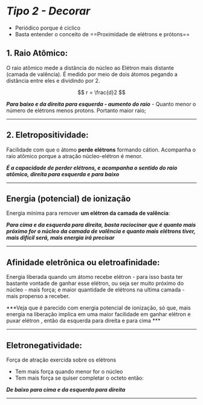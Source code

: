 
# ***Tipo 2 - Decorar***

- Periódico porque é cíclico
- Basta entender o conceito de ==Proximidade de elétrons e prótons==

## 1. Raio Atômico:

O raio atômico mede a distância do núcleo ao Elétron mais distante (camada de valência). 
É medido por meio de dois átomos pegando a distância entre eles e dividindo por 2. 

$$
r = \frac{d}2
$$

***Para baixo e da direita para esquerda - aumento do raio*** - Quanto menor o número de elétrons menos protons. Portanto maior raio;

----
## 2. Eletropositividade:

Facilidade com que o átomo **perde elétrons** formando cátion. Acompanha o raio atômico porque a atração núcleo-elétron é menor.

***É a capacidade de perder elétrons, e acompanha o sentido do raio atômico, direita para esquerda e para baixo***

---
## Energia (potencial) de ionização 

Energia mínima para remover **um elétron da camada de valência**:

***Para cima e da esquerda para direita, basta raciocinar que é quanto mais próximo for o núcleo da camada de valência e quanto mais elétrons tiver, mais difícil será, mais energia irá precisar***

---
## Afinidade eletrônica ou eletroafinidade:

Energia liberada quando um átomo recebe elétron - para isso basta ter bastante vontade de ganhar esse elétron, ou seja ser muito próximo do núcleo - mais força; e maior quantidade de elétrons na ultima camada  - mais propenso a receber.

***Veja que é parecido com energia potencial de ionização, só que, mais energia na liberação implica em uma maior  facilidade em ganhar elétron e puxar elétron , então da esquerda para direita e para cima ***

---
## Eletronegatividade:

Força de atração exercida sobre os elétrons

- Tem mais força quando menor for o núcleo
- Tem mais força se quiser completar o octeto então:

***De baixo para cima e da esquerda para direita***

---
